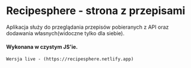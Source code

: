 # Recipesphere - strona z przepisami

Aplikacja służy do przeglądania przepisów pobieranych z API oraz dodawania własnych(widoczne tylko dla siebie).

#### Wykonana w czystym JS'ie.

```
Wersja live - (https://recipesphere.netlify.app)
```
